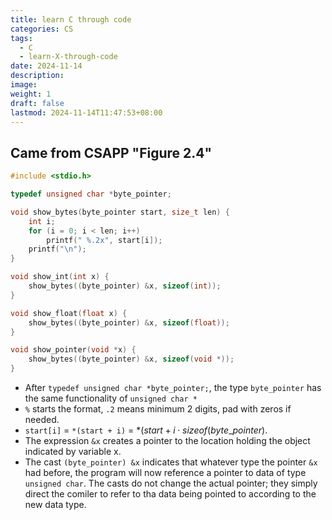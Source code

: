 ```yaml
---
title: learn C through code
categories: CS
tags:
  - C
  - learn-X-through-code
date: 2024-11-14
description: 
image: 
weight: 1
draft: false
lastmod: 2024-11-14T11:47:53+08:00
---
```

## Came from CSAPP "Figure 2.4"

```C
#include <stdio.h>

typedef unsigned char *byte_pointer;

void show_bytes(byte_pointer start, size_t len) {
	int i;
	for (i = 0; i < len; i++)
		printf(" %.2x", start[i]);
	printf("\n");
}

void show_int(int x) {
	show_bytes((byte_pointer) &x, sizeof(int));
}

void show_float(float x) {
	show_bytes((byte_pointer) &x, sizeof(float));
}

void show_pointer(void *x) {
	show_bytes((byte_pointer) &x, sizeof(void *));
}
```

- After `typedef unsigned char *byte_pointer;`, the type `byte_pointer` has the same functionality of `unsigned char *`
- `%` starts the format, `.2` means minimum 2 digits, pad with zeros if needed.
- `start[i]` = `*(start + i)` = $*(start + i \cdot sizeof(byte\_pointer)$.
- The expression `&x` creates a pointer to the location holding the object indicated by variable x.
- The cast `(byte_pointer) &x` indicates that whatever type the pointer `&x` had before, the program will now reference a pointer to data of type `unsigned char`. The casts do not change the actual pointer; they simply direct the comiler to refer to tha data being pointed to according to the new data type.


